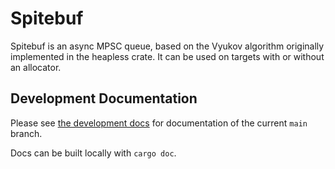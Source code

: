 # Spitebuf

Spitebuf is an async MPSC queue, based on the Vyukov algorithm originally implemented in the heapless crate. It can be used on targets with or without an allocator.

## Development Documentation

Please see [the development docs](https://mnemos.dev/doc/spitebuf/index.html) for documentation of the current `main` branch.

Docs can be built locally with `cargo doc`.
